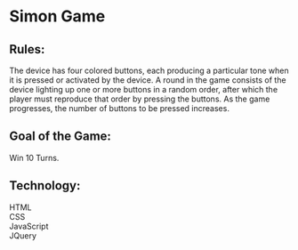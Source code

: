 # Simon Game

## Rules:
The device has four colored buttons, each producing a particular tone when it is pressed or activated by the device. A round in the game consists of the device lighting up one or more buttons in a random order, after which the player must reproduce that order by pressing the buttons. As the game progresses, the number of buttons to be pressed increases.

## Goal of the Game: 
Win 10 Turns.

## Technology:
HTML <br/>
CSS <br/>
JavaScript <br/>
JQuery <br/>
